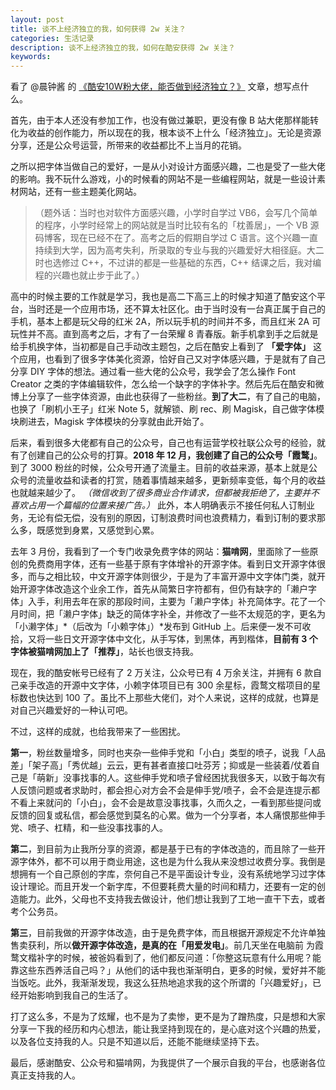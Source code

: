 ```yaml
---
layout: post
title: 谈不上经济独立的我，如何获得 2w 关注？
categories: 生活记录
description: 谈不上经济独立的我，如何在酷安获得 2w 关注？
keywords: 
---
```


看了 @晨钟酱 的 [《酷安10W粉大佬，能否做到经济独立？》](https://www.coolapk.com/feed/25048103?shareKey=NDAwY2QwZjE5NTUxNjAzNGY1YmU~&shareUid=633884&shareFrom=com.coolapk.market_11.0.1) 文章，想写点什么。

首先，由于本人还没有参加工作，也没有做过兼职，更没有像 B 站大佬那样能转化为收益的创作能力，所以现在的我，根本谈不上什么「经济独立」。无论是资源分享，还是公众号运营，所带来的收益都比不上当月的花销。

之所以把字体当做自己的爱好，一是从小对设计方面感兴趣，二也是受了一些大佬的影响。我不玩什么游戏，小的时候看的网站不是一些编程网站，就是一些设计素材网站，还有一些主题美化网站。

>  （题外话：当时也对软件方面感兴趣，小学时自学过 VB6，会写几个简单的程序，小学时经常上的网站就是当时比较有名的「枕善居」，一个 VB 源码博客，现在已经不在了。高考之后的假期自学过 C 语言。这个兴趣一直持续到大学，因为高考失利，所录取的专业与我的兴趣爱好大相径庭。大二时也选修过 C++，不过讲的都是一些基础的东西，C++ 结课之后，我对编程的兴趣也就止步于此了。）

高中的时候主要的工作就是学习，我也是高二下高三上的时候才知道了酷安这个平台，当时还是一个应用市场，还不算太社区化。由于当时没有一台真正属于自己的手机，基本上都是玩父母的红米 2A，所以玩手机的时间并不多，而且红米 2A 可玩性并不高。直到高考之后，才有了一台荣耀 8 青春版。新手机拿到手之后就是给手机换字体，当初都是自己手动改主题包，之后在酷安上看到了 **「爱字体」** 这个应用，也看到了很多字体美化资源，恰好自己又对字体感兴趣，于是就有了自己分享 DIY 字体的想法。通过看一些大佬的公众号，我学会了怎么操作 Font Creator 之类的字体编辑软件，怎么给一个缺字的字体补字。然后先后在酷安和微博上分享了一些字体资源，由此也获得了一些粉丝。**到了大二**，有了自己的电脑，也换了「刷机小王子」红米 Note 5，就解锁、刷 rec、刷 Magisk，自己做字体模块刷进去，Magisk 字体模块的分享就由此开始了。

后来，看到很多大佬都有自己的公众号，自己也有运营学校社联公众号的经验，就有了创建自己的公众号的打算。**2018 年 12 月，我创建了自己的公众号「霞鹜」**。到了 3000 粉丝的时候，公众号开通了流量主。目前的收益来源，基本上就是公众号的流量收益和读者的打赏，随着事情越来越多，更新频率变低，每个月的收益也就越来越少了。 *（微信收到了很多商业合作请求，但都被我拒绝了，主要并不喜欢占用一个篇幅的位置来接广告。）* 此外，本人明确表示不接任何私人订制业务，无论有偿无偿，没有别的原因，订制浪费时间也浪费精力，看到订制的要求那么多，既感觉到身累，又感觉到心累。

去年 3 月份，我看到了一个专门收录免费字体的网站：**猫啃网**，里面除了一些原创的免费商用字体，还有一些基于原有字体增补的开源字体。看到日文开源字体很多，而与之相比较，中文开源字体则很少，于是为了丰富开源中文字体门类，就开始开源字体改造这个业余工作，首先从简繁日字符都有，但仍有缺字的「濑户字体」入手，利用去年在家的那段时间，主要为「濑户字体」补充简体字。花了一个月时间，把「濑户字体」缺乏的简体字补全，并修改了一些不太规范的字，更名为「小濑字体」*（后改为「小赖字体」）*发布到 GitHub 上。后来便一发不可收拾，又将一些日文开源字体中文化，从手写体，到黑体，再到楷体，**目前有 3 个字体被猫啃网加上了「推荐」**，站长也很支持我。

现在，我的酷安帐号已经有了 2 万关注，公众号已有 4 万余关注，并拥有 6 款自己亲手改造的开源中文字体，小赖字体项目已有 300 余星标，霞鹜文楷项目的星标数也快达到 100 了。虽比不上那些大佬们，对个人来说，这样的成就，也算是对自己兴趣爱好的一种认可吧。

不过，这样的成就，也给我带来了一些困扰。

**第一**，粉丝数量增多，同时也夹杂一些伸手党和「小白」类型的喷子，说我「人品差」「架子高」「秀优越」云云，更有甚者直接口吐芬芳；抑或是一些装着/仗着自己是「萌新」没事找事的人。这些伸手党和喷子曾经困扰我很多天，以致于每次有人反馈问题或者求助时，都会担心对方会不会是伸手党/喷子，会不会是连提示都不看上来就问的「小白」，会不会是故意没事找事，久而久之，一看到那些提问或反馈的回复或私信，都会感觉到莫名的心累。做为一个分享者，本人痛恨那些伸手党、喷子、杠精，和一些没事找事的人。

**第二**，到目前为止我所分享的资源，都是基于已有的字体改造的，而且除了一些开源字体外，都不可以用于商业用途，这也是为什么我从来没想过收费分享。我倒是想拥有一个自己原创的字库，奈何自己不是平面设计专业，没有系统地学习过字体设计理论。而且开发一个新字库，不但要耗费大量的时间和精力，还要有一定的创造能力。此外，父母也不支持我去做设计，他们想让我到了工地一直干下去，或者考个公务员。

**第三**，目前我做的开源字体改造，由于是免费字体，而且根据开源规定不允许单独售卖获利，所以**做开源字体改造，是真的在「用爱发电」**。前几天坐在电脑前 为霞鹜文楷补字的时候，被爸妈看到了，他们都反问道：「你整这玩意有什么用呢？能靠这些东西养活自己吗？」从他们的话中我也渐渐明白，更多的时候，爱好并不能当饭吃。此外，我渐渐发现，我这么狂热地追求我的这个所谓的「兴趣爱好」，已经开始影响到我自己的生活了。

打了这么多，不是为了炫耀，也不是为了卖惨，更不是为了蹭热度，只是想和大家分享一下我的经历和内心想法，能让我坚持到现在的，是心底对这个兴趣的热爱，以及各位支持我的人。只是不知道以后，还能不能继续坚持下去。

最后，感谢酷安、公众号和猫啃网，为我提供了一个展示自我的平台，也感谢各位真正支持我的人。